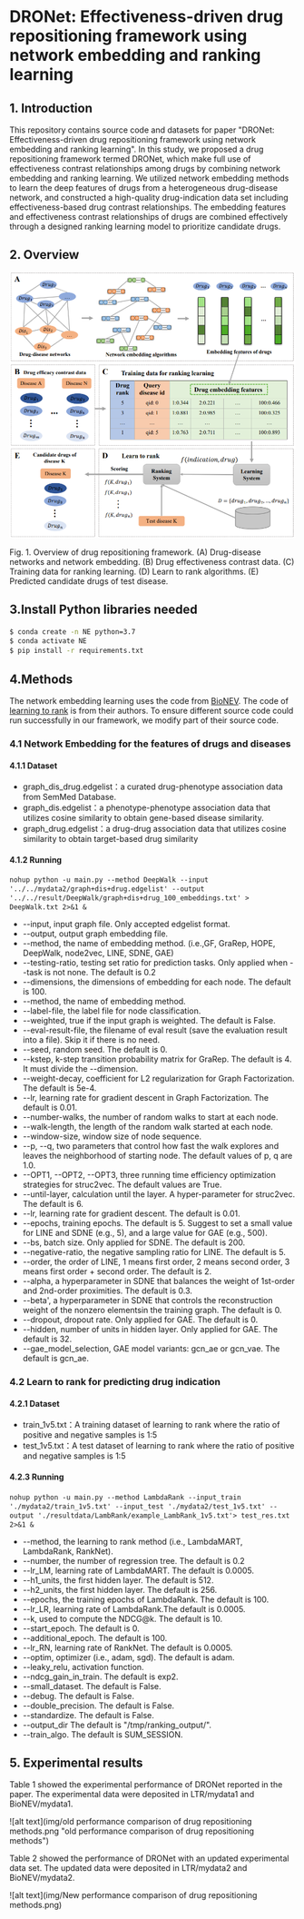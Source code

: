 #  DRONet: Effectiveness-driven drug repositioning framework using network embedding and ranking learning
## 1. Introduction
This repository contains source code and datasets for paper "DRONet: Effectiveness-driven drug repositioning framework using network embedding and ranking learning". In this study, we proposed a drug repositioning framework termed DRONet, which make full use of effectiveness contrast relationships among drugs by combining network embedding and ranking learning. We utilized network embedding methods to learn the deep features of drugs from a heterogeneous drug-disease network, and constructed a high-quality drug-indication data set including effectiveness-based drug contrast relationships. The embedding features and effectiveness contrast relationships of drugs are combined effectively through a designed ranking learning model to prioritize candidate drugs.
## 2. Overview
![alt text](img/fig1.jpg "fig1")

Fig. 1. Overview of drug repositioning framework. (A) Drug-disease networks and network embedding. (B) Drug effectiveness contrast data. (C) Training data for ranking learning. (D) Learn to rank algorithms. (E) Predicted candidate drugs of test disease.
## 3.Install Python libraries needed
```bash
$ conda create -n NE python=3.7
$ conda activate NE
$ pip install -r requirements.txt
```
## 4.Methods
The network embedding learning uses the code from [BioNEV](https://github.com/xiangyue9607/BioNEV). The code of [learning to rank](https://github.com/haowei01/pytorch-examples) is from their authors. To ensure different source code could run successfully in our framework, we modify part of their source code.
### 4.1 Network Embedding for the features of drugs and diseases
#### 4.1.1 Dataset
- graph_dis_drug.edgelist：a curated drug-phenotype association data from SemMed Database.
- graph_dis.edgelist：a phenotype-phenotype association data that utilizes cosine similarity to obtain gene-based disease similarity.
- graph_drug.edgelist：a drug-drug association data that utilizes cosine similarity to obtain target-based drug similarity
#### 4.1.2 Running
```
nohup python -u main.py --method DeepWalk --input '../../mydata2/graph+dis+drug.edgelist' --output '../../result/DeepWalk/graph+dis+drug_100_embeddings.txt' > DeepWalk.txt 2>&1 &
```
- --input, input graph file. Only accepted edgelist format.
- --output, output graph embedding file.
- --method, the name of embedding method. (i.e.,GF, GraRep, HOPE, DeepWalk, node2vec,  LINE, SDNE, GAE)
- --testing-ratio, testing set ratio for prediction tasks. Only applied when --task is not none. The default is 0.2
- --dimensions, the dimensions of embedding for each node. The default is 100.
- --method, the name of embedding method.
- --label-file, the label file for node classification.
- --weighted, true if the input graph is weighted. The default is False.
- --eval-result-file, the filename of eval result (save the evaluation result into a file). Skip it if there is no need.
- --seed, random seed. The default is 0.
- --kstep, k-step transition probability matrix for GraRep. The default is 4. It must divide the --dimension.
- --weight-decay, coefficient for L2 regularization for Graph Factorization. The default is 5e-4.
- --lr, learning rate for gradient descent in Graph Factorization. The default is 0.01.
- --number-walks, the number of random walks to start at each node.
- --walk-length, the length of the random walk started at each node.
- --window-size, window size of node sequence. 
- --p, --q, two parameters that control how fast the walk explores and leaves the neighborhood of starting node. The default values of p, q are 1.0.
- --OPT1, --OPT2, --OPT3, three running time efficiency optimization strategies for struc2vec. The default values are True.
- --until-layer, calculation until the layer. A hyper-parameter for struc2vec. The default is 6.
- --lr, learning rate for gradient descent. The default is 0.01.
- --epochs, training epochs. The default is 5. Suggest to set a small value for LINE and SDNE (e.g., 5), and a large value for GAE (e.g., 500).
- --bs, batch size. Only applied for SDNE. The default is 200.
- --negative-ratio, the negative sampling ratio for LINE. The default is 5.
- --order, the order of LINE, 1 means first order, 2 means second order, 3 means first order + second order. The default is 2.
- --alpha, a hyperparameter in SDNE that balances the weight of 1st-order and 2nd-order proximities. The default is 0.3.
- --beta', a hyperparameter in SDNE that controls the reconstruction weight of the nonzero elementsin the training graph. The default is 0.
- --dropout, dropout rate. Only applied for GAE. The default is 0.
- --hidden, number of units in hidden layer. Only applied for GAE. The default is 32.
- --gae_model_selection, GAE model variants: gcn_ae or gcn_vae. The default is gcn_ae.
### 4.2  Learn to rank for predicting drug indication
#### 4.2.1 Dataset
- train_1v5.txt：A training dataset of learning to rank where the ratio of positive and negative samples is 1:5
- test_1v5.txt：A test dataset of learning to rank where the ratio of positive and negative samples is 1:5
#### 4.2.3 Running
```
nohup python -u main.py --method LambdaRank --input_train './mydata2/train_1v5.txt' --input_test './mydata2/test_1v5.txt' --output './resultdata/LambRank/example_LambRank_1v5.txt'> test_res.txt 2>&1 &
```
- --method, the learning to rank method (i.e., LambdaMART, LambdaRank, RankNet).
- --number, the number of regression tree. The default is 0.2
- --lr_LM, learning rate of LambdaMART. The default is 0.0005.
- --h1_units, the first hidden layer. The default is 512.
- --h2_units, the first hidden layer. The default is 256.
- --epochs, the training epochs of LambdaRank. The default is 100.
- --lr_LR, learning rate of LambdaRank.The default is 0.0005.
- --k, used to compute the NDCG@k. The default is 10.
- --start_epoch. The default is 0.
- --additional_epoch. The default is 100.
- --lr_RN, learning rate of RankNet. The default is 0.0005.
- --optim, optimizer (i.e., adam, sgd). The default is adam.
- --leaky_relu, activation function.
- --ndcg_gain_in_train. The default is exp2.
- --small_dataset. The default is False.
- --debug. The default is False.
- --double_precision. The default is False.
- --standardize. The default is False.
- --output_dir The default is "/tmp/ranking_output/".
- --train_algo. The default is SUM_SESSION.

## 5. Experimental results
Table 1 showed the experimental performance of DRONet reported in the paper. The experimental data were deposited in LTR/mydata1 and BioNEV/mydata1.

![alt text](img/old performance comparison of drug repositioning methods.png "old performance comparison of drug repositioning methods")
 
Table 2 showed the performance of DRONet with an updated experimental data set. The updated data were deposited in LTR/mydata2 and BioNEV/mydata2.

![alt text](img/New performance comparison of drug repositioning methods.png)
